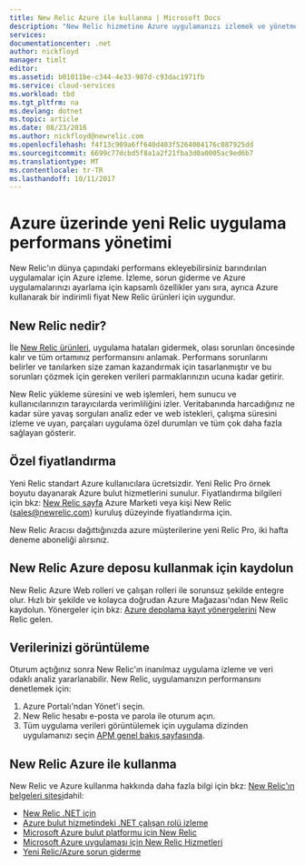 ```yaml
---
title: New Relic Azure ile kullanma | Microsoft Docs
description: "New Relic hizmetine Azure uygulamanızı izlemek ve yönetmek için kullanmayı öğrenin."
services: 
documentationcenter: .net
author: nickfloyd
manager: timlt
editor: 
ms.assetid: b01011be-c344-4e33-987d-c93dac1971fb
ms.service: cloud-services
ms.workload: tbd
ms.tgt_pltfrm: na
ms.devlang: dotnet
ms.topic: article
ms.date: 08/23/2016
ms.author: nickfloyd@newrelic.com
ms.openlocfilehash: f4f13c909a6ff640d403f5264004176c087925dd
ms.sourcegitcommit: 6699c77dcbd5f8a1a2f21fba3d0a0005ac9ed6b7
ms.translationtype: MT
ms.contentlocale: tr-TR
ms.lasthandoff: 10/11/2017
---
```

# <a name="new-relic-application-performance-management-on-azure"></a>Azure üzerinde yeni Relic uygulama performans yönetimi
New Relic'ın dünya çapındaki performans ekleyebilirsiniz barındırılan uygulamalar için Azure izleme. İzleme, sorun giderme ve Azure uygulamalarınızı ayarlama için kapsamlı özellikler yanı sıra, ayrıca Azure kullanarak bir indirimli fiyat New Relic ürünleri için uygundur.

## <a name="what-is-new-relic"></a>New Relic nedir?
İle [New Relic ürünleri](https://newrelic.com/products), uygulama hataları gidermek, olası sorunları öncesinde kalır ve tüm ortamınız performansını anlamak. Performans sorunlarını belirler ve tanılarken size zaman kazandırmak için tasarlanmıştır ve bu sorunları çözmek için gereken verileri parmaklarınızın ucuna kadar getirir.

New Relic yükleme süresini ve web işlemleri, hem sunucu ve kullanıcılarınızın tarayıcılarda verimliliğini izler. Veritabanında harcadığınız ne kadar süre yavaş sorguları analiz eder ve web istekleri, çalışma süresini izleme ve uyarı, parçaları uygulama özel durumları ve tüm çok daha fazla sağlayan gösterir. 

## <a name="special-pricing"></a>Özel fiyatlandırma
Yeni Relic standart Azure kullanıcılara ücretsizdir. Yeni Relic Pro örnek boyutu dayanarak Azure bulut hizmetlerini sunulur. Fiyatlandırma bilgileri için bkz: [New Relic sayfa](https://azure.microsoft.com/marketplace/partners/newrelic/newrelic/) Azure Marketi veya kişi New Relic (sales@newrelic.com) kuruluş düzeyinde fiyatlandırma için.

New Relic Aracısı dağıttığınızda azure müşterilerine yeni Relic Pro, iki hafta deneme aboneliği alırsınız.

## <a name="sign-up-for-new-relic-using-the-azure-store"></a>New Relic Azure deposu kullanmak için kaydolun
New Relic Azure Web rolleri ve çalışan rolleri ile sorunsuz şekilde entegre olur. Hızlı bir şekilde ve kolayca doğrudan Azure Mağazası'ndan New Relic kaydolun. Yönergeler için bkz: [Azure depolama kayıt yönergelerini](https://docs.newrelic.com/docs/agents/net-agent/azure-installation/azure-cloud-services#signup) New Relic gelen.

## <a name="view-your-data"></a>Verilerinizi görüntüleme
Oturum açtığınız sonra New Relic'ın inanılmaz uygulama izleme ve veri odaklı analiz yararlanabilir. New Relic, uygulamanızın performansını denetlemek için:

1. Azure Portalı'ndan Yönet'i seçin.
2. New Relic hesabı e-posta ve parola ile oturum açın.
3. Tüm uygulama verileri görüntülemek için uygulama dizinden uygulamanızı seçin [APM genel bakış sayfasında](https://docs.newrelic.com/docs/apm/applications-menu/monitoring/apm-overview-page).

## <a name="using-new-relic-with-azure"></a>New Relic Azure ile kullanma
New Relic ve Azure kullanma hakkında daha fazla bilgi için bkz: [New Relic'ın belgeleri sitesi](https://docs.newrelic.com/docs/agents/net-agent/azure-installation)dahil: 

* [New Relic .NET için](https://docs.newrelic.com/docs/agents/net-agent/getting-started/new-relic-net)
* [Azure bulut hizmetindeki .NET çalışan rolü izleme](https://docs.newrelic.com/docs/agents/net-agent/azure-installation/instrument-net-worker-role-azure-cloud-service)
* [Microsoft Azure bulut platformu için New Relic](https://docs.newrelic.com/docs/agents/net-agent/azure-installation/azure-cloud-services)
* [Microsoft Azure uygulaması için New Relic Hizmetleri](https://docs.newrelic.com/docs/agents/net-agent/azure-installation/azure-portal)
* [Yeni Relic/Azure sorun giderme](https://docs.newrelic.com/docs/agents/net-agent/azure-troubleshooting)

